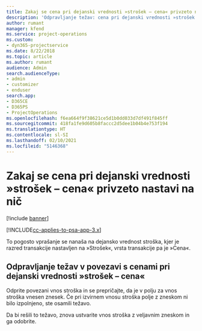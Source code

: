 ```yaml
---
title: Zakaj se cena pri dejanski vrednosti »strošek – cena« privzeto nastavi na nič?
description: 'Odpravljanje težav: cena pri dejanski vrednosti »strošek – cena« se privzeto nastavi na 0.'
author: rumant
manager: kfend
ms.service: project-operations
ms.custom:
- dyn365-projectservice
ms.date: 8/22/2018
ms.topic: article
ms.author: rumant
audience: Admin
search.audienceType:
- admin
- customizer
- enduser
search.app:
- D365CE
- D365PS
- ProjectOperations
ms.openlocfilehash: f6ea664f9f38621ce5d1b0dd033d7df491f845ff
ms.sourcegitcommit: 418fa1fe9d605b8faccc2d5dee1b04b4e753f194
ms.translationtype: HT
ms.contentlocale: sl-SI
ms.lasthandoff: 02/10/2021
ms.locfileid: "5146368"
---
```

# <a name="why-is-the-price-defaulting-to-zero-on-expense-cost-actuals"></a>Zakaj se cena pri dejanski vrednosti »strošek – cena« privzeto nastavi na nič

[!include [banner](../includes/psa-now-project-operations.md)]

[!INCLUDE[cc-applies-to-psa-app-3.x](../includes/cc-applies-to-psa-app-3x.md)]

To pogosto vprašanje se nanaša na dejansko vrednost stroška, kjer je razred transakcije nastavljen na »Strošek«, vrsta transakcije pa je »Cena«.

## <a name="troubleshooting-cost-rates-on-expense-cost-actuals"></a>Odpravljanje težav v povezavi s cenami pri dejanski vrednosti »strošek – cena«

Odprite povezani vnos stroška in se prepričajte, da je v polju za vnos stroška vnesen znesek. Če pri izvirnem vnosu stroška polje z zneskom ni bilo izpolnjeno, ste osamili težavo.
 
Da bi rešili to težavo, znova ustvarite vnos stroška z veljavnim zneskom in ga odobrite.
